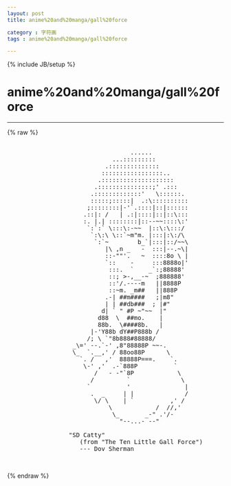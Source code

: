 ```yaml
---
layout: post
title: anime%20and%20manga/gall%20force
category : 字符画
tags : anime%20and%20manga/gall%20force
---
```

{% include JB/setup %}
# anime%20and%20manga/gall%20force
---
{% raw %}
<pre>

                                  ......
                             ...:::::::::
                           .::::::::::::::
                          :::::::::::::::::..
                         .::::::::::::::::::::
                        .:::::::::::::::;&#039; .:::
                       .:::::::::::::&#039;   \::::::.
                       :::::;:::::|  .:\::::::::::
                      ;::::::::|-&#039;`.::::|::|::::::
                     .::|: /   | .:|::::|::|::\:::
                     :. |.| ::::::::|::--~~::::\:&#039;
                      `:`:` \:::\:-~~  |::\:\:::/
                       `:\:\ \::`~m&quot;m. |:::|:\:/\
                        `:`~        b_`|:::|::/~~\
                           |\ ,n _   -  :::|--.~\|
                           ::-&quot;&quot;&#039;.   ~  ::::8o \ |
                           `::    -     :::8888o|&#039;
                            :::.  `    _`:;88888&#039;
                            ::; &gt;-,__-~  ;888888&#039;
                            ::&#039;/.----m   ||8888P
                            ::~m. _m##   ||888P
                           .-| ##m####   ;|m8&quot;
                           | | ##db###  ; |#&quot;
                          d| ` &quot; #P ~&quot;~~  |&quot;
                         d88  \  ##mo.    |
                         88b.  \####8b.   |
                       |-&#039;Y88b dY##P888b /
                      /; \ `&quot;8b888#88888/
                  _\=&#039; --.`-&#039; ,8&quot;88888P ~~-.
                  \_  `.__,&#039; / 88oo88P      \
                    `. /   ,&#039;  88888P===.    `.
                     \-&#039; ,&#039;  .-`888P          `
                        /   - -&quot;`8P            \
                       /         `              \
                      `          &#039;               |
                       .  _     | |              /
                        \/ \    | `          ,&#039; /
                            \            /  //,&#039;
                             \_       _-&quot; .&#039;/-
                               &quot;--...- --&quot;

                 &quot;SD Catty&quot;
                    (from &quot;The Ten Little Gall Force&quot;)
                    --- Dov Sherman

 </pre>
{% endraw %}

